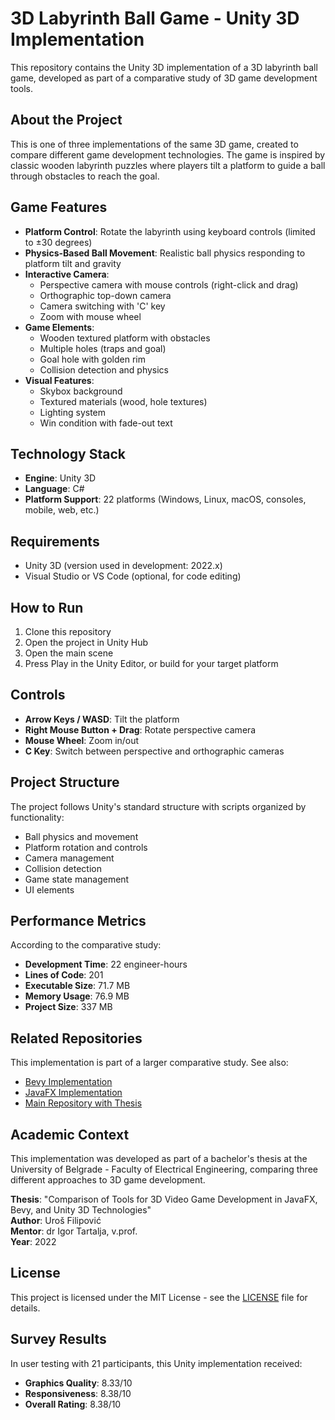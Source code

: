 # 3D Labyrinth Ball Game - Unity 3D Implementation

This repository contains the Unity 3D implementation of a 3D labyrinth ball game, developed as part of a comparative study of 3D game development tools.

## About the Project

This is one of three implementations of the same 3D game, created to compare different game development technologies. The game is inspired by classic wooden labyrinth puzzles where players tilt a platform to guide a ball through obstacles to reach the goal.

## Game Features

- **Platform Control**: Rotate the labyrinth using keyboard controls (limited to ±30 degrees)
- **Physics-Based Ball Movement**: Realistic ball physics responding to platform tilt and gravity
- **Interactive Camera**: 
  - Perspective camera with mouse controls (right-click and drag)
  - Orthographic top-down camera
  - Camera switching with 'C' key
  - Zoom with mouse wheel
- **Game Elements**:
  - Wooden textured platform with obstacles
  - Multiple holes (traps and goal)
  - Goal hole with golden rim
  - Collision detection and physics
- **Visual Features**:
  - Skybox background
  - Textured materials (wood, hole textures)
  - Lighting system
  - Win condition with fade-out text

## Technology Stack

- **Engine**: Unity 3D
- **Language**: C#
- **Platform Support**: 22 platforms (Windows, Linux, macOS, consoles, mobile, web, etc.)

## Requirements

- Unity 3D (version used in development: 2022.x)
- Visual Studio or VS Code (optional, for code editing)

## How to Run

1. Clone this repository
2. Open the project in Unity Hub
3. Open the main scene
4. Press Play in the Unity Editor, or build for your target platform

## Controls

- **Arrow Keys / WASD**: Tilt the platform
- **Right Mouse Button + Drag**: Rotate perspective camera
- **Mouse Wheel**: Zoom in/out
- **C Key**: Switch between perspective and orthographic cameras

## Project Structure

The project follows Unity's standard structure with scripts organized by functionality:
- Ball physics and movement
- Platform rotation and controls
- Camera management
- Collision detection
- Game state management
- UI elements

## Performance Metrics

According to the comparative study:
- **Development Time**: 22 engineer-hours
- **Lines of Code**: 201
- **Executable Size**: 71.7 MB
- **Memory Usage**: 76.9 MB
- **Project Size**: 337 MB

## Related Repositories

This implementation is part of a larger comparative study. See also:
- [Bevy Implementation](../bevy-labyrinth-game)
- [JavaFX Implementation](../javafx-labyrinth-game)
- [Main Repository with Thesis](../3d-game-development-comparison)

## Academic Context

This implementation was developed as part of a bachelor's thesis at the University of Belgrade - Faculty of Electrical Engineering, comparing three different approaches to 3D game development.

**Thesis**: "Comparison of Tools for 3D Video Game Development in JavaFX, Bevy, and Unity 3D Technologies"  
**Author**: Uroš Filipović  
**Mentor**: dr Igor Tartalja, v.prof.  
**Year**: 2022

## License

This project is licensed under the MIT License - see the [LICENSE](LICENSE) file for details.

## Survey Results

In user testing with 21 participants, this Unity implementation received:
- **Graphics Quality**: 8.33/10
- **Responsiveness**: 8.38/10  
- **Overall Rating**: 8.38/10
